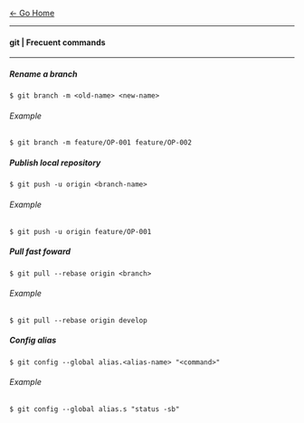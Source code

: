 [&#8592; Go Home](../README.md)

---

#### git | Frecuent commands

---

##### Rename a branch
```
$ git branch -m <old-name> <new-name>
```

###### Example
```
$ git branch -m feature/OP-001 feature/OP-002
```

##### Publish local repository
```
$ git push -u origin <branch-name>
```

###### Example
```
$ git push -u origin feature/OP-001
```

##### Pull fast foward
```
$ git pull --rebase origin <branch>
```

###### Example
```
$ git pull --rebase origin develop
```

##### Config alias
```
$ git config --global alias.<alias-name> "<command>"
```

###### Example
```
$ git config --global alias.s "status -sb"
```
